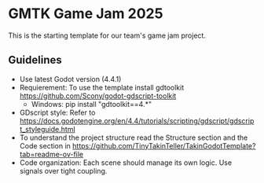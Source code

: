 # GMTK Game Jam 2025

This is the starting template for our team's game jam project.  

## Guidelines

- Use latest Godot version (4.4.1)
- Requierement: To use the template install gdtoolkit https://github.com/Scony/godot-gdscript-toolkit
  - Windows: pip install "gdtoolkit==4.*"
- GDscript style: Refer to https://docs.godotengine.org/en/4.4/tutorials/scripting/gdscript/gdscript_styleguide.html
- To understand the project structure read the Structure section and the Code section in https://github.com/TinyTakinTeller/TakinGodotTemplate?tab=readme-ov-file
- Code organization: Each scene should manage its own logic. Use signals over tight coupling.